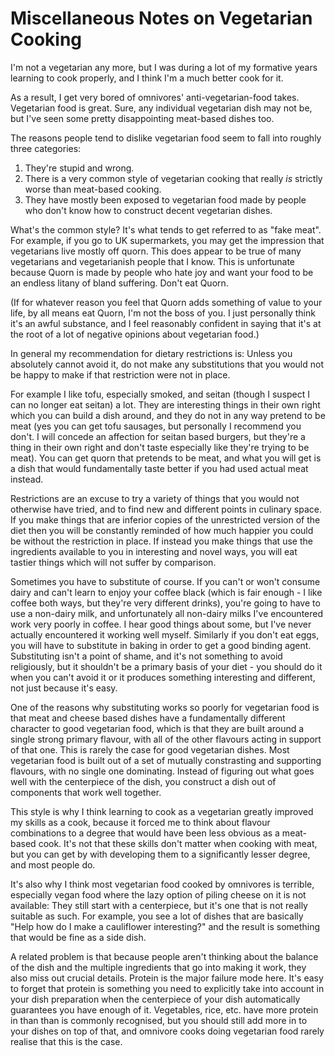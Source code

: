 # Miscellaneous Notes on Vegetarian Cooking

I'm not a vegetarian any more, but I was during a lot of my formative years learning to cook properly, and I think I'm a much better cook for it.

As a result, I get very bored of omnivores' anti-vegetarian-food takes. Vegetarian food is great. Sure, any individual vegetarian dish may not be, but I've seen some pretty disappointing meat-based dishes too.

The reasons people tend to dislike vegetarian food seem to fall into roughly three categories:

1. They're stupid and wrong.
2. There is a very common style of vegetarian cooking that really *is* strictly worse than meat-based cooking.
3. They have mostly been exposed to vegetarian food made by people who don't know how to construct decent vegetarian dishes.

What's the common style?
It's what tends to get referred to as "fake meat".
For example, if you go to UK supermarkets, you may get the impression that vegetarians live mostly off quorn.
This does appear to be true of many vegetarians and vegetarianish people that I know.
This is unfortunate because Quorn is made by people who hate joy and want your food to be an endless litany of bland suffering.
Don't eat Quorn.

(If for whatever reason you feel that Quorn adds something of value to your life, by all means eat Quorn, I'm not the boss of you. I just personally think it's an awful substance, and I feel reasonably confident in saying that it's at the root of a lot of negative opinions about vegetarian food.)

In general my recommendation for dietary restrictions is: Unless you absolutely cannot avoid it, do not make any substitutions that you would not be happy to make if that restriction were not in place.

For example I like tofu, especially smoked, and seitan (though I suspect I can no longer eat seitan) a lot. They are interesting things in their own right which you can build a dish around, and they do not in any way pretend to be meat (yes you can get tofu sausages, but personally I recommend you don't. I will concede an affection for seitan based burgers, but they're a thing in their own right and don't taste especially like they're trying to be meat).
You can get quorn that pretends to be meat, and what you will get is a dish that would fundamentally taste better if you had used actual meat instead.

Restrictions are an excuse to try a variety of things that you would not otherwise have tried, and to find new and different points in culinary space.
If you make things that are inferior copies of the unrestricted version of the diet then you will be constantly reminded of how much happier you could be without the restriction in place.
If instead you make things that use the ingredients available to you in interesting and novel ways, you will eat tastier things which will not suffer by comparison.

Sometimes you have to substitute of course. If you can't or won't consume dairy and can't learn to enjoy your coffee black (which is fair enough - I like coffee both ways, but they're very different drinks),
you're going to have to use a non-dairy milk, and unfortunately all non-dairy milks I've encountered work very poorly in coffee. I hear good things about some, but I've never actually encountered it working well myself.
Similarly if you don't eat eggs, you will have to substitute in baking in order to get a good binding agent.
Substituting isn't a point of shame, and it's not something to avoid religiously, but it shouldn't be a primary basis of your diet - you should do it when you can't avoid it or it produces something interesting and different, not just because it's easy.

One of the reasons why substituting works so poorly for vegetarian food is that meat and cheese based dishes have a fundamentally different character to good vegetarian food,
which is that they are built around a single strong primary flavour, with all of the other flavours acting in support of that one.
This is rarely the case for good vegetarian dishes.
Most vegetarian food is built out of a set of mutually constrasting and supporting flavours,
with no single one dominating.
Instead of figuring out what goes well with the centerpiece of the dish, you construct a dish out of components that work well together.

This style is why I think learning to cook as a vegetarian greatly improved my skills as a cook, because it forced me to think about flavour combinations to a degree that would have been less obvious as a meat-based cook.
It's not that these skills don't matter when cooking with meat, but you can get by with developing them to a significantly lesser degree, and most people do.

It's also why I think most vegetarian food cooked by omnivores is terrible, especially vegan food where the lazy option of piling cheese on it is not available:
They still start with a centerpiece, but it's one that is not really suitable as such.
For example, you see a lot of dishes that are basically "Help how do I make a cauliflower interesting?" and the result is something that would be fine as a side dish.

A related problem is that because people aren't thinking about the balance of the dish and the multiple ingredients that go into making it work, they also miss out crucial details.
Protein is the major failure mode here.
It's easy to forget that protein is something you need to explicitly take into account in your dish preparation when the centerpiece of your dish automatically guarantees you have enough of it.
Vegetables, rice, etc. have more protein in than than is commonly recognised, but you should still add more in to your dishes on top of that, and omnivore cooks doing vegetarian food rarely realise that this is the case.
